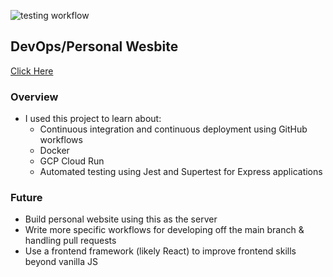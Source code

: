 ![testing workflow](https://github.com/axxander/personal-website/actions/workflows/main.yml/badge.svg)

## DevOps/Personal Wesbite

[Click Here](alexgregory.co 'Live Project')

### Overview

- I used this project to learn about:
  - Continuous integration and continuous deployment using GitHub workflows
  - Docker
  - GCP Cloud Run
  - Automated testing using Jest and Supertest for Express applications

### Future

- Build personal website using this as the server
- Write more specific workflows for developing off the main branch & handling pull requests
- Use a frontend framework (likely React) to improve frontend skills beyond vanilla JS
